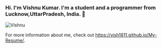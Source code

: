 ### Hi. I'm Vishnu Kumar. I'm a student and a programmer from Lucknow,UttarPradesh, India. 👋
![Vishnu](https://drive.google.com/file/d/14KpQ77PagM6Rdf7h1gN_F6jbptTbxXYP/view?usp=sharing)




For more information about me, check out https://vish1811.github.io/My-Resume/.

<!--
**Vish1811/Vish1811** is a ✨ _special_ ✨ repository because its `README.md` (this file) appears on your GitHub profile.

Here are some ideas to get you started:

- 🔭 I’m currently working on ...
- 🌱 I’m currently learning ...
- 👯 I’m looking to collaborate on ...
- 🤔 I’m looking for help with ...
- 💬 Ask me about ...
- 📫 How to reach me: ...
- 😄 Pronouns: ...
- ⚡ Fun fact: ...
-->
